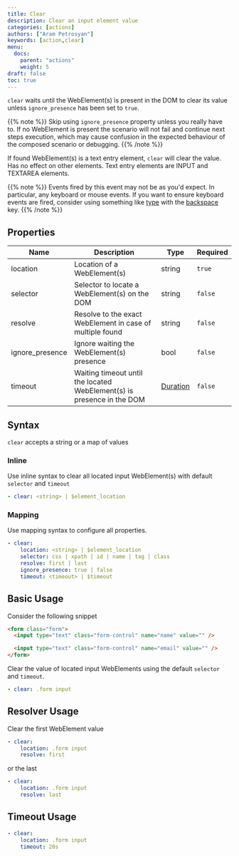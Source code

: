 ```yaml
---
title: Clear
description: Clear an input element value
categories: [actions]
authors: ["Aram Petrosyan"]
keywords: [action,clear]
menu:
  docs:
    parent: "actions"
    weight: 5
draft: false
toc: true    
---
```


`clear` waits until the WebElement(s) is present in the DOM to clear its value unless `ignore_presence` has been set to `true`.

{{% note %}}
Skip using `ignore_presence` property unless you really have to. If no WebElement is present the scenario will not fail and continue next steps execution, which may cause confusion in the expected behaviour of the composed scenario or debugging.
{{% /note %}}

If found WebElement(s) is a text entry element, `clear` will clear the value. Has no effect on other
elements. Text entry elements are INPUT and TEXTAREA elements.

{{% note %}}
Events fired by this event may not be as you'd expect. In particular, any keyboard or mouse events.
If you want to ensure keyboard events are fired, consider using something like <a href="/docs/type.html">type</a>
with the <a href="/docs/type.html#backspace">backspace</a> key.
{{% /note %}}

## Properties

Name|Description|Type|Required
---|---|---|---
location|Location of a WebElement(s)|string|`true`
selector|Selector to locate a WebElement(s) on the DOM|string|`false`
resolve|Resolve to the exact WebElement in case of multiple found|string|`false`
ignore_presence|Ignore waiting the WebElement(s) presence|bool|`false`
timeout|Waiting timeout until the located WebElement(s) is presence in the DOM|[Duration](/duration)|`false`

## Syntax

`clear` accepts a string or a map of values

### Inline

Use inline syntax to clear all located input WebElement(s) with default `selector` and `timeout`

```yaml
- clear: <string> | $element_location
```

### Mapping

Use mapping syntax to configure all properties.

```yaml
- clear:
    location: <string> | $element_location
    selector: css | xpath | id | name | tag | class
    resolve: first | last
    ignore_presence: true | false
    timeout: <timeout> | $timeout
```

## Basic Usage

Consider the following snippet

```HTML
<form class="form">
  <input type="text" class="form-control" name="name" value="" />

  <input type="text" class="form-control" name="email" value="" />
</form>
```

Clear the value of located input WebElements using the default `selector` and `timeout`.

```yaml
- clear: .form input
```

## Resolver Usage

Clear the first WebElement value

```yaml
- clear:
    location: .form input
    resolve: first
```

or the last

```yaml
- clear:
    location: .form input
    resolve: last
```

## Timeout Usage

```yaml
- clear:
    location: .form input
    timeout: 20s
```
